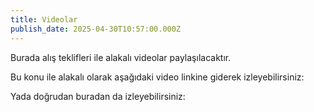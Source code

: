 ```yaml
---
title: Videolar
publish_date: 2025-04-30T10:57:00.000Z
---
```

Burada alış teklifleri ile alakalı videolar paylaşılacaktır.

Bu konu ile alakalı olarak aşağıdaki video linkine giderek izleyebilirsiniz:[](https://youtu.be/UDho2ngrt8c?si=MKGxBFyC7PClS_AE)

[](https://youtu.be/UDho2ngrt8c?si=MKGxBFyC7PClS_AE)Yada doğrudan buradan da izleyebilirsiniz:
